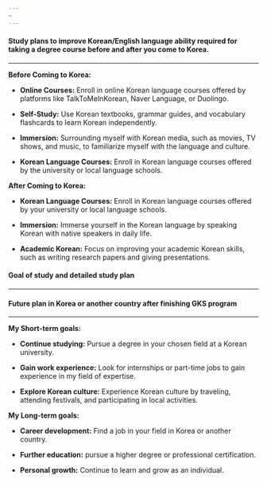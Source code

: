 ```yaml
---
~
---
```

#### **Study plans to improve Korean/English language ability required for taking a degree course before and after you come to Korea.**
---
**Before Coming to Korea:**

- **Online Courses:** Enroll in online Korean language courses offered by platforms like TalkToMeInKorean, Naver Language, or Duolingo.
  
- **Self-Study:** Use Korean textbooks, grammar guides, and vocabulary flashcards to learn Korean independently.
  
- **Immersion:** Surrounding myself with Korean media, such as movies, TV shows, and music, to familiarize myself with the language and culture. 
  
- **Korean Language Courses:** Enroll in Korean language courses offered by the university or local language schools.

**After Coming to Korea:**

- **Korean Language Courses:** Enroll in Korean language courses offered by your university or local language schools.
  
- **Immersion:** Immerse yourself in the Korean language by speaking Korean with native speakers in daily life.
  
- **Academic Korean:** Focus on improving your academic Korean skills, such as writing research papers and giving presentations.

#### **Goal of study and detailed study plan**
---


#### **Future plan in Korea or another country after finishing GKS program**
---

**My Short-term goals:**

- **Continue studying:** Pursue a degree in your chosen field at a Korean university.
  
- **Gain work experience:** Look for internships or part-time jobs to gain experience in my field of expertise.
  
- **Explore Korean culture:** Experience Korean culture by traveling, attending festivals, and participating in local activities.

**My Long-term goals:**

- **Career development:** Find a job in your field in Korea or another country.
  
- **Further education:** pursue a higher degree or professional certification.
  
- **Personal growth:** Continue to learn and grow as an individual.